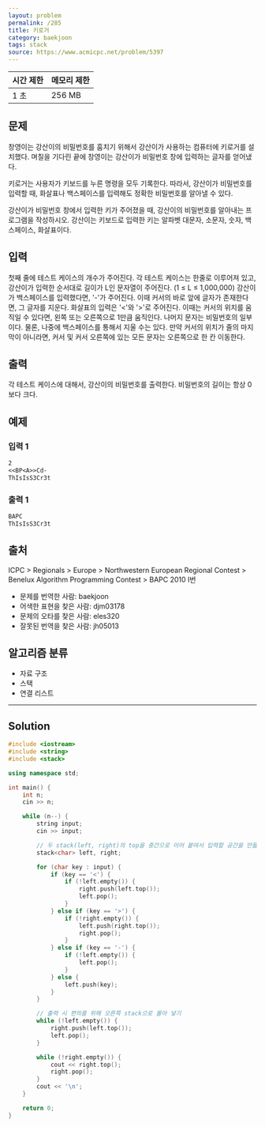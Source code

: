 ```yaml
---
layout: problem
permalink: /285
title: 키로거
category: baekjoon
tags: stack
source: https://www.acmicpc.net/problem/5397
---
```


| 시간 제한 | 메모리 제한 |
| --- | --- |
| 1 초 | 256 MB |

## 문제

창영이는 강산이의 비밀번호를 훔치기 위해서 강산이가 사용하는 컴퓨터에 키로거를 설치했다. 며칠을 기다린 끝에 창영이는 강산이가 비밀번호 창에 입력하는 글자를 얻어냈다.

키로거는 사용자가 키보드를 누른 명령을 모두 기록한다. 따라서, 강산이가 비밀번호를 입력할 때, 화살표나 백스페이스를 입력해도 정확한 비밀번호를 알아낼 수 있다.

강산이가 비밀번호 창에서 입력한 키가 주어졌을 때, 강산이의 비밀번호를 알아내는 프로그램을 작성하시오. 강산이는 키보드로 입력한 키는 알파벳 대문자, 소문자, 숫자, 백스페이스, 화살표이다.

## 입력

첫째 줄에 테스트 케이스의 개수가 주어진다. 각 테스트 케이스는 한줄로 이루어져 있고, 강산이가 입력한 순서대로 길이가 L인 문자열이 주어진다. (1 ≤ L ≤ 1,000,000) 강산이가 백스페이스를 입력했다면, '-'가 주어진다. 이때 커서의 바로 앞에 글자가 존재한다면, 그 글자를 지운다. 화살표의 입력은 '<'와 '>'로 주어진다. 이때는 커서의 위치를 움직일 수 있다면, 왼쪽 또는 오른쪽으로 1만큼 움직인다. 나머지 문자는 비밀번호의 일부이다. 물론, 나중에 백스페이스를 통해서 지울 수는 있다. 만약 커서의 위치가 줄의 마지막이 아니라면, 커서 및 커서 오른쪽에 있는 모든 문자는 오른쪽으로 한 칸 이동한다.

## 출력

각 테스트 케이스에 대해서, 강산이의 비밀번호를 출력한다. 비밀번호의 길이는 항상 0보다 크다.

## 예제

### 입력 1

```txt
2
<<BP<A>>Cd-
ThIsIsS3Cr3t
```

### 출력 1

```txt
BAPC
ThIsIsS3Cr3t
```

## 출처

ICPC > Regionals > Europe > Northwestern European Regional Contest > Benelux Algorithm Programming Contest > BAPC 2010 I번

- 문제를 번역한 사람: baekjoon
- 어색한 표현을 찾은 사람: djm03178
- 문제의 오타를 찾은 사람: eles320
- 잘못된 번역을 찾은 사람: jh05013

## 알고리즘 분류

- 자료 구조
- 스택
- 연결 리스트

---

## Solution

```cpp
#include <iostream>
#include <string>
#include <stack>

using namespace std;

int main() {
    int n;
    cin >> n;

    while (n--) {
        string input;
        cin >> input;

        // 두 stack(left, right)의 top을 중간으로 이어 붙여서 입력할 공간을 만듦
        stack<char> left, right;

        for (char key : input) {
            if (key == '<') {
                if (!left.empty()) {
                    right.push(left.top());
                    left.pop();
                }
            } else if (key == '>') {
                if (!right.empty()) {
                    left.push(right.top());
                    right.pop();
                }
            } else if (key == '-') {
                if (!left.empty()) {
                    left.pop();
                }
            } else {
                left.push(key);
            }
        }

        // 출력 시 편의를 위해 오른쪽 stack으로 몰아 넣기
        while (!left.empty()) {
            right.push(left.top());
            left.pop();
        }

        while (!right.empty()) {
            cout << right.top();
            right.pop();
        }
        cout << '\n';
    }

    return 0;
}
```
